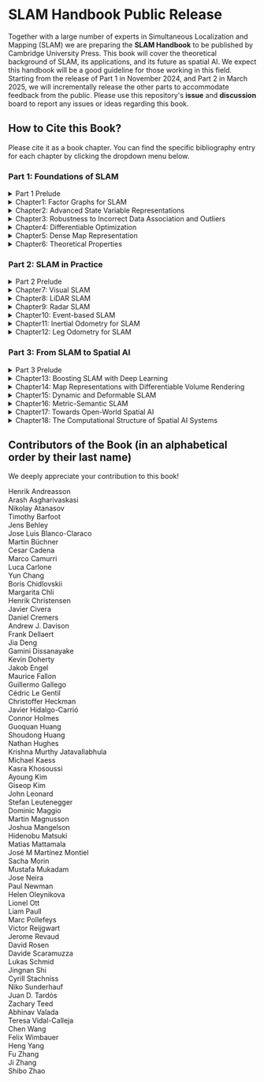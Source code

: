 # SLAM Handbook Public Release

Together with a large number of experts in Simultaneous Localization and Mapping (SLAM) we are preparing the **SLAM Handbook** to be published by Cambridge University Press. This book will cover the theoretical background of SLAM, its applications, and its future as spatial AI. We expect this handbook will be a good guideline for those working in this field. Starting from the release of Part 1 in November 2024, and Part 2 in March 2025, we will incrementally release the other parts to accommodate feedback from the public. Please use this repository's **issue** and **discussion** board to report any issues or ideas regarding this book.

## How to Cite this Book?
Please cite it as a book chapter. You can find the specific bibliography entry for each chapter by clicking the dropdown menu below.


### Part 1: Foundations of SLAM

<details><summary>Part 1 Prelude</summary>
  
```bibtex
@incollection{sh-p1-prelude,
  title        = {Part1 Prelude},
  author       = {Luca Carlone and Ayoung Kim and Frank Dellaert and Timothy Barfoot and Daniel Cremers},
  booktitle    = {{SLAM Handbook.} From Localization and Mapping to Spatial Intelligence},
  publisher    = {Cambridge University Press},
  editor       = {Luca Carlone and Ayoung Kim and Frank Dellaert and Timothy Barfoot and Daniel Cremers}
}
``` 
</details>

<details><summary>Chapter1: Factor Graphs for SLAM</summary>

```bibtex
@incollection{sh-ch1-fg4slam,
  title        = {Factor Graphs for SLAM},
  author       = {Frank Dellaert and Michael Kaess and Timothy Barfoot},
  booktitle    = {{SLAM Handbook.} From Localization and Mapping to Spatial Intelligence},
  publisher    = {Cambridge University Press},
  editor       = {Luca Carlone and Ayoung Kim and Frank Dellaert and Timothy Barfoot and Daniel Cremers}
}
```

</details>

<details><summary>Chapter2: Advanced State Variable Representations</summary>

```bibtex
@incollection{sh-ch2-state,
  title        = {Advanced State Variable Representations},
  author       = {Timothy Barfoot and Frank Dellaert and Michael Kaess and Jose Luis Blanco-Claraco},
  booktitle    = {{SLAM Handbook.} From Localization and Mapping to Spatial Intelligence},
  publisher    = {Cambridge University Press},
  editor       = {Luca Carlone and Ayoung Kim and Frank Dellaert and Timothy Barfoot and Daniel Cremers}
}
```

</details>

<details><summary>Chapter3: Robustness to Incorrect Data Association and Outliers</summary>

```bibtex
@incollection{sh-ch3-outlier,
  title        = {Robustness to Incorrect Data Association and Outliers},
  author       = {Heng Yang and Josh Mangelson and Yun Chang and Jingnan Shi and Luca Carlone},
  booktitle    = {{SLAM Handbook.} From Localization and Mapping to Spatial Intelligence},
  publisher    = {Cambridge University Press},
  editor       = {Luca Carlone and Ayoung Kim and Frank Dellaert and Timothy Barfoot and Daniel Cremers}
}
```

</details>

<details><summary>Chapter4: Differentiable Optimization</summary>
  
```bibtex
@incollection{sh-ch4-diffopt,
  title        = {Differentiable Optimization},
  author       = {Chen Wang and Krishna Murthy Jatavallabhula and Mustafa Mukadam},
  booktitle    = {{SLAM Handbook.} From Localization and Mapping to Spatial Intelligence},
  publisher    = {Cambridge University Press},
  editor       = {Luca Carlone and Ayoung Kim and Frank Dellaert and Timothy Barfoot and Daniel Cremers}
}
```
</details>

<details><summary>Chapter5: Dense Map Representation</summary>

```bibtex
@incollection{sh-ch5-map,
  title        = {Dense Map Representation},
  author       = {Victor Reijgwart and Jens Behley and Teresa Vidal-Calleja and Helen Oleynikova and Lionel Ott and Cyrill Stachniss and Ayoung Kim},
  booktitle    = {{SLAM Handbook.} From Localization and Mapping to Spatial Intelligence},
  publisher    = {Cambridge University Press},
  editor       = {Luca Carlone and Ayoung Kim and Frank Dellaert and Timothy Barfoot and Daniel Cremers}
}
```

</details>

<details><summary>Chapter6: Theoretical Properties</summary>
  
```bibtex
@incollection{sh-ch6-theory,
  title        = {Certifiably Optimal Solvers and Theoretical Properties of {SLAM}},
  author       = {David M. Rosen and Kasra Khosoussi and Connor Holmes and Gamini Dissanayake and Timothy Barfoot and Luca Carlone},
  booktitle    = {{SLAM Handbook.} From Localization and Mapping to Spatial Intelligence},
  publisher    = {Cambridge University Press},
  editor       = {Luca Carlone and Ayoung Kim and Frank Dellaert and Timothy Barfoot and Daniel Cremers}
}
```

</details>


### Part 2: SLAM in Practice
<details><summary>Part 2 Prelude</summary>
  
```bibtex
@incollection{sh-p2-prelude,
  title        = {Part 2 Prelude},
  author       = {Ayoung Kim and Timothy Barfoot and Luca Carlone and Frank Dellaert and Daniel Cremers},
  booktitle    = {{SLAM Handbook.} From Localization and Mapping to Spatial Intelligence},
  publisher    = {Cambridge University Press},
  editor       = {Luca Carlone and Ayoung Kim and Frank Dellaert and Timothy Barfoot and Daniel Cremers}
}
```

</details>

<details><summary>Chapter7: Visual SLAM</summary>
  
```bibtex
@incollection{sh-ch7-vision,
  title        = {Visual {SLAM}},
  author       = {Jakob Engel and Juan D. Tard´os and Javier Civera and Margarita Chli and Stefan Leutenegger and Frank Dellaert and Daniel Cremers},
  booktitle    = {{SLAM Handbook.} From Localization and Mapping to Spatial Intelligence},
  publisher    = {Cambridge University Press},
  editor       = {Luca Carlone and Ayoung Kim and Frank Dellaert and Timothy Barfoot and Daniel Cremers}
}
```

</details>
  
<details><summary>Chapter8: LiDAR SLAM</summary>
  
```bibtex
@incollection{sh-ch8-lidar,
  title        = {{LiDAR SLAM}},
  author       = {Jens Behley and Maurice Fallon and Shibo Zhao and Giseop Kim and Ji Zhang and Fu Zhang and Ayoung Kim},
  booktitle    = {{SLAM Handbook.} From Localization and Mapping to Spatial Intelligence},
  publisher    = {Cambridge University Press},
  editor       = {Luca Carlone and Ayoung Kim and Frank Dellaert and Timothy Barfoot and Daniel Cremers}
}
```

</details>

<details><summary>Chapter9: Radar SLAM</summary>
  
```bibtex
@incollection{sh-ch9-radar,
  title        = {Radar {SLAM}},
  author       = {Martin Magnusson and Christoffer Heckman and Henrik Andreasson and Ayoung Kim and Timothy Barfoot and Michael Kaess and Paul Newman},
  booktitle    = {{SLAM Handbook.} From Localization and Mapping to Spatial Intelligence},
  publisher    = {Cambridge University Press},
  editor       = {Luca Carlone and Ayoung Kim and Frank Dellaert and Timothy Barfoot and Daniel Cremers}
}
```

</details>

<details><summary>Chapter10: Event-based SLAM</summary>
  
```bibtex
@incollection{sh-ch10-event,
  title        = {Event-based {SLAM}},
  author       = {Guillermo Gallego and Javier Hidalgo-Carri´o and Davide Scaramuzza},
  booktitle    = {{SLAM Handbook.} From Localization and Mapping to Spatial Intelligence},
  publisher    = {Cambridge University Press},
  editor       = {Luca Carlone and Ayoung Kim and Frank Dellaert and Timothy Barfoot and Daniel Cremers}
}
```

</details>

<details><summary>Chapter11: Inertial Odometry for SLAM</summary>
  
```bibtex
@incollection{sh-ch11-imu,
  title        = {Inertial Odometry for {SLAM}},
  author       = {Guoquan (Paul) Huang and C´edric Le Gentil and Teresa Vidal-Calleja and Davide Scaramuzza and Frank Dellaert and Luca Carlone},
  booktitle    = {{SLAM Handbook.} From Localization and Mapping to Spatial Intelligence},
  publisher    = {Cambridge University Press},
  editor       = {Luca Carlone and Ayoung Kim and Frank Dellaert and Timothy Barfoot and Daniel Cremers}
}
```

</details>

<details><summary>Chapter12: Leg Odometry for SLAM</summary>
  
```bibtex
@incollection{sh-ch12-proprio,
  title        = {Leg Odometry for {SLAM}},
  author       = {Marco Camurri and Mat´ıas Mattamala},
  booktitle    = {{SLAM Handbook.} From Localization and Mapping to Spatial Intelligence},
  publisher    = {Cambridge University Press},
  editor       = {Luca Carlone and Ayoung Kim and Frank Dellaert and Timothy Barfoot and Daniel Cremers}
}
``` 
</details>

### Part 3: From SLAM to Spatial AI

<details><summary>Part 3 Prelude</summary>
  
```bibtex
@incollection{sh-p3-prelude,
  title        = {Part3 Prelude},
  author       = {Marc Pollefeys and Luca Carlone and Ayoung Kim and Frank Dellaert and Timothy Barfoot and Daniel Cremers},
  booktitle    = {{SLAM Handbook.} From Localization and Mapping to Spatial Intelligence},
  publisher    = {Cambridge University Press},
  editor       = {Luca Carlone and Ayoung Kim and Frank Dellaert and Timothy Barfoot and Daniel Cremers}
}
```

</details>

<details><summary>Chapter13: Boosting SLAM with Deep Learning</summary>
  
```bibtex
@incollection{sh-ch13-dl4slam,
  title        = {Boosting {SLAM} with Deep Learning},
  author       = {Zachary Teed and Jia Deng, Boris Chidlovskii and J´erome Revaud and Felix Wimbauer and Daniel Cremers},
  booktitle    = {{SLAM Handbook.} From Localization and Mapping to Spatial Intelligence},
  publisher    = {Cambridge University Press},
  editor       = {Luca Carlone and Ayoung Kim and Frank Dellaert and Timothy Barfoot and Daniel Cremers}
}
```

</details>
 
<details><summary>Chapter14: Map Representations with Differentiable Volume Rendering</summary>
  
```bibtex
@incollection{sh-ch14-nerfgs,
  title        = {Map Representations with Differentiable Volume Rendering},
  author       = {Hidenobu Matsuki and Andrew J. Davison},
  booktitle    = {{SLAM Handbook.} From Localization and Mapping to Spatial Intelligence},
  publisher    = {Cambridge University Press},
  editor       = {Luca Carlone and Ayoung Kim and Frank Dellaert and Timothy Barfoot and Daniel Cremers}
}
```

</details>

<details><summary>Chapter15: Dynamic and Deformable SLAM</summary>
  
```bibtex
@incollection{sh-ch15-dyndef,
  title        = {Dynamic and Deformable {SLAM}},
  author       = {Lukas Schmid and Jose Maria Martinez Montiel and Shoudong Huang and Daniel Cremers and Jose Neira and Javier Civera},
  booktitle    = {{SLAM Handbook.} From Localization and Mapping to Spatial Intelligence},
  publisher    = {Cambridge University Press},
  editor       = {Luca Carlone and Ayoung Kim and Frank Dellaert and Timothy Barfoot and Daniel Cremers}
}
```

</details>

<details><summary>Chapter16: Metric-Semantic SLAM</summary>
  
```bibtex
@incollection{sh-ch16-semantic,
  title        = {Metric-Semantic {SLAM}},
  author       = {Arash Asgharivaskasi and Kevin Doherty and Jens Behley and Nathan Hughes and Yun Chang and John Leonard and Henrik I. Christensen and Luca Carlone and Nikolay Atanasov},
  booktitle    = {{SLAM Handbook.} From Localization and Mapping to Spatial Intelligence},
  publisher    = {Cambridge University Press},
  editor       = {Luca Carlone and Ayoung Kim and Frank Dellaert and Timothy Barfoot and Daniel Cremers}
}
```

</details>

<details><summary>Chapter17: Towards Open-World Spatial AI</summary>
  
```bibtex
@incollection{sh-ch17-openworld,
  title        = {Towards Open-World Spatial {AI}},
  author       = {Liam Paull and Sacha Morin and Dominic Maggio and Martin B¨uchner and Cesar Cadena and Abhinav Valada and Luca Carlone},
  booktitle    = {{SLAM Handbook.} From Localization and Mapping to Spatial Intelligence},
  publisher    = {Cambridge University Press},
  editor       = {Luca Carlone and Ayoung Kim and Frank Dellaert and Timothy Barfoot and Daniel Cremers}
}
```

</details>

<details><summary>Chapter18: The Computational Structure of Spatial AI Systems</summary>
  
```bibtex
@incollection{sh-ch18-spatial-ai,
  title        = {The Computational Structure of Spatial {AI} Systems},
  author       = {Andrew J. Davison},
  booktitle    = {{SLAM Handbook.} From Localization and Mapping to Spatial Intelligence},
  publisher    = {Cambridge University Press},
  editor       = {Luca Carlone and Ayoung Kim and Frank Dellaert and Timothy Barfoot and Daniel Cremers}
}
``` 
</details>




## Contributors of the Book (in an alphabetical order by their last name)

We deeply appreciate your contribution to this book!

Henrik Andreasson  
Arash Asgharivaskasi  
Nikolay Atanasov  
Timothy Barfoot  
Jens Behley  
Jose Luis Blanco-Claraco  
Martin Büchner  
Cesar Cadena  
Marco Camurri  
Luca Carlone  
Yun Chang  
Boris Chidlovskii  
Margarita Chli  
Henrik Christensen  
Javier Civera  
Daniel Cremers  
Andrew J. Davison  
Frank Dellaert  
Jia Deng  
Gamini Dissanayake  
Kevin Doherty  
Jakob Engel  
Maurice Fallon  
Guillermo Gallego  
Cédric Le Gentil  
Christoffer Heckman  
Javier Hidalgo-Carrió  
Connor Holmes  
Guoquan Huang  
Shoudong Huang  
Nathan Hughes  
Krishna Murthy Jatavallabhula  
Michael Kaess  
Kasra Khosoussi  
Ayoung Kim  
Giseop Kim  
John Leonard  
Stefan Leutenegger  
Dominic Maggio  
Martin Magnusson  
Joshua Mangelson  
Hidenobu Matsuki  
Matias Mattamala  
José M Martínez Montiel   
Sacha Morin  
Mustafa Mukadam  
Jose Neira  
Paul Newman  
Helen Oleynikova  
Lionel Ott  
Liam Paull  
Marc Pollefeys  
Victor Reijgwart  
Jerome Revaud  
David Rosen  
Davide Scaramuzza  
Lukas Schmid  
Jingnan Shi  
Cyrill Stachniss  
Niko Sunderhauf  
Juan D. Tardós  
Zachary Teed  
Abhinav Valada  
Teresa Vidal-Calleja  
Chen Wang  
Felix Wimbauer  
Heng Yang  
Fu Zhang  
Ji Zhang  
Shibo Zhao  
